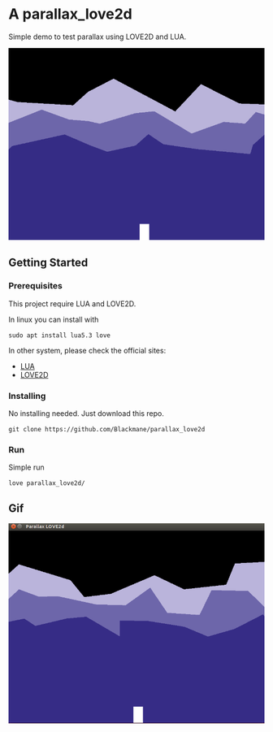 # A parallax_love2d

Simple demo to test parallax using LOVE2D and LUA.

![A screenshot](parallax_screenshot.png)

## Getting Started

### Prerequisites

This project require LUA and LOVE2D.

In linux you can install with
```
sudo apt install lua5.3 love
```

In other system, please check the official sites:
* [LUA](https://www.lua.org/download.html)
* [LOVE2D](https://love2d.org/#download)

### Installing

No installing needed. Just download this repo.
```
git clone https://github.com/Blackmane/parallax_love2d
```

### Run

Simple run
```
love parallax_love2d/
```

## Gif

![A gif](parallax_gif.gif)


